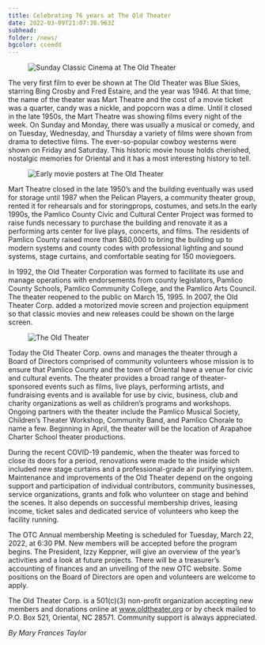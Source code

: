 ```yaml
---
title: Celebrating 76 years at The Old Theater
date: 2022-03-09T21:07:38.963Z
subhead:
folder: /news/
bgcolor: cceedd
---
```


<figure>
  <img
    src="/images/about/sunday-classic-cinema.jpg"
    alt="Sunday Classic Cinema at The Old Theater"
    loading="lazy"
  />
  <figcaption class="italic">
  </figcaption>
</figure>

The very first film to ever be shown at The Old Theater was Blue Skies, starring Bing Crosby and Fred Estaire, and the year was 1946. At that time, the name of the theater was Mart Theatre and the cost of a movie ticket was a quarter, candy was a nickle, and popcorn was a dime. Until it closed in the late 1950s, the Mart Theatre was showing films every night of the week. On Sunday and Monday, there was usually a musical or comedy, and on Tuesday, Wednesday, and Thursday a variety of films were shown from drama to detective films. The ever-so-popular cowboy westerns were shown on Friday and Saturday. This historic movie house holds cherished, nostalgic memories for Oriental and it has a most interesting history to tell.

<figure>
  <img
    src="/images/about/mart-movie-posters.jpg"
    alt="Early movie posters at The Old Theater"
    loading="lazy"
  />
  <figcaption class="italic">
  </figcaption>
</figure>


Mart Theatre closed in the late 1950’s and the building eventually was used for storage until 1987 when the Pelican Players, a community theater group, rented it for rehearsals and for storingprops, costumes, and sets.In the early 1990s, the Pamlico County Civic and Cultural Center Project was formed to raise funds necessary to purchase the building and renovate it as a performing arts center for live plays, concerts, and films. The residents of Pamlico County raised more than $80,000 to bring the building up to modern systems and county codes with professional lighting and sound systems, stage curtains, and comfortable seating for 150 moviegoers. 

In 1992, the Old Theater Corporation was formed to facilitate its use and manage operations with endorsements from county legislators, Pamlico County Schools, Pamlico Community College, and the Pamlico Arts Council. The theater reopened to the public on March 15, 1995. In 2007, the Old Theater Corp. added a motorized movie screen and projection equipment so that classic movies and new releases could be shown on the large screen.


<figure>
  <img
    src="/images/about/old-theater-closed.jpg"
    alt="The Old Theater"
    loading="lazy"
  />
  <figcaption class="italic">
  </figcaption>
</figure> 

Today the Old Theater Corp. owns and manages the theater through a Board of Directors comprised of community volunteers whose mission is to ensure that Pamlico County and the town of Oriental have a venue for civic and cultural events. The theater provides a broad range of theater-sponsored events such as films, live plays, performing artists, and fundraising events and is available for use by civic, business, club and charity organizations as well as children’s programs and workshops. Ongoing partners with the theater include the Pamlico Musical Society, Children’s Theater Workshop, Community Band, and Pamlico Chorale to name a few. Beginning in April, the theater will be the location of Arapahoe Charter School theater productions.

During the recent COVID-19 pandemic, when the theater was forced to close its doors for a period, renovations were made to the inside which included new stage curtains and a professional-grade air purifying system. Maintenance and improvements of the Old Theater depend on the ongoing support and participation of individual contributors, community businesses, service organizations, grants and folk who volunteer on stage and behind the scenes. It also depends on successful membership drives, leasing income, ticket sales and dedicated service of volunteers who keep the facility running.

The OTC Annual membership Meeting is scheduled for Tuesday, March 22, 2022, at 6:30 PM. New members will be accepted before the program begins. The President, Izzy Keppner, will give an overview of the year’s activities and a look at future projects. There will be a treasurer’s accounting of finances and an unveiling of the new OTC website. Some positions on the Board of Directors are open and volunteers are welcome to apply. 

The Old Theater Corp. is a 501(c)(3) non-profit organization accepting new members and donations online at www.oldtheater.org or by check mailed to P.O. Box 521, Oriental, NC 28571. Community support is always appreciated. 

_By Mary Frances Taylor_
 
 



